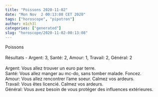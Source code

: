 ```yaml
---
title: "Poissons 2020-11-02"
date: "Mon Nov  2 00:13:08 CET 2020"
tags: ["horoscope", "pipotron"]
author: m1ch3l
categories: ["generated"]
slug: "horoscope/2020-11-02-00:13:08"
---
```


Poissons<br>
<br>
Résultats - Argent: 3, Santé: 2, Amour: 1, Travail: 2, Général: 2<br>
<br>
Argent:  Vous allez trouver un euro par terre. <br>
Santé:   Vous allez manger au mc-do, sans tomber malade. Foncez.<br>
Amour:   Vous allez rencontrer l’ame soeur. Calmez vos ardeurs.<br>
Travail: Vous êtes licencié. Calmez vos ardeurs.<br>
Général: Vous avez besoin de vous protéger des influences extérieures.<br>

